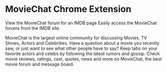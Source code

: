 # MovieChat Chrome Extension

View the MovieChat forum for an IMDB page
Easily access the MovieChat forums from the IMDB site.

MovieChat is the largest online community for discussing Movies, TV Shows, Actors and Celebrities. Have a question about a movie you recently saw, or just want to see what other people have to say? Keep tabs on your favorite actors and celebs by following the latest rumors and gossip. Check movie reviews, ratings, cast, quotes, news and more on MovieChat, the best movie forum and message board.
